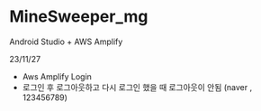 # MineSweeper_mg 
Android Studio + AWS Amplify

23/11/27 
- Aws Amplify Login
- 로그인 후 로그아웃하고 다시 로그인 했을 때 로그아웃이 안됨 (naver , 123456789)
